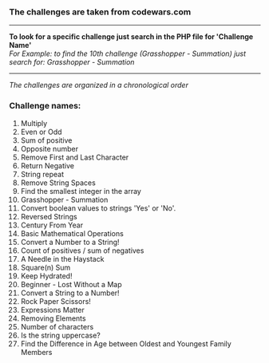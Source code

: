 ### The challenges are taken from codewars.com
***
**To look for a specific challenge just search in the PHP file for 'Challenge Name'**  
_For Example: to find the 10th challenge (Grasshopper - Summation) just search for: Grasshopper - Summation_
***
_The challenges are organized in a chronological order_

### Challenge names:
1. Multiply
2. Even or Odd
3. Sum of positive
4. Opposite number
5. Remove First and Last Character
6. Return Negative
7. String repeat
8. Remove String Spaces
9. Find the smallest integer in the array
10. Grasshopper - Summation
11. Convert boolean values to strings 'Yes' or 'No'.
12. Reversed Strings
13. Century From Year
14. Basic Mathematical Operations
15. Convert a Number to a String!
16. Count of positives / sum of negatives
17. A Needle in the Haystack
18. Square(n) Sum
19. Keep Hydrated!
20. Beginner - Lost Without a Map
21. Convert a String to a Number!
22. Rock Paper Scissors!
23. Expressions Matter
24. Removing Elements
25. Number of characters
26. Is the string uppercase?
27. Find the Difference in Age between Oldest and Youngest Family Members

